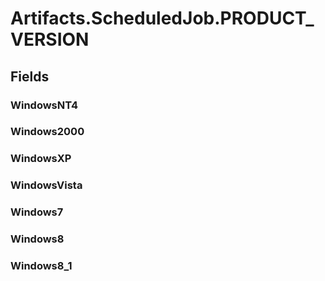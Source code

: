 ﻿


# Artifacts.ScheduledJob.PRODUCT_VERSION

## Fields

### WindowsNT4

### Windows2000

### WindowsXP

### WindowsVista

### Windows7

### Windows8

### Windows8_1
